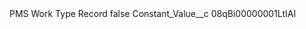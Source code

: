 <?xml version="1.0" encoding="UTF-8"?>
<CustomMetadata xmlns="http://soap.sforce.com/2006/04/metadata" xmlns:xsi="http://www.w3.org/2001/XMLSchema-instance" xmlns:xsd="http://www.w3.org/2001/XMLSchema">
    <label>PMS Work Type Record</label>
    <protected>false</protected>
    <values>
        <field>Constant_Value__c</field>
        <value xsi:type="xsd:string">08qBi00000001LtIAI</value>
    </values>
</CustomMetadata>

